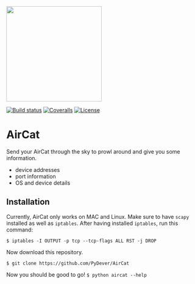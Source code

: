 
<img src="https://github.com/PyDever/AirCat/blob/master/img/3c%20(1).png" width="250">

 [![Build status](https://ci.appveyor.com/api/projects/status/pjxh5g91jpbh7t84?svg=true)](https://ci.appveyor.com/project/tygerbytes/resourcefitness) 
[![Coveralls](https://coveralls.io/repos/github/tygerbytes/ResourceFitness/badge.svg?branch=master)](https://coveralls.io/github/tygerbytes/ResourceFitness?branch=master) 
[![License](https://img.shields.io/badge/License-BSD%202--Clause-orange.svg)](https://opensource.org/licenses/BSD-2-Clause)
<br>

# AirCat
Send your AirCat through the sky to prowl around 
and give you some information. 

* device addresses
* port information
* OS and device details

## Installation 
Currently, AirCat only works on MAC and Linux.
Make sure to have `scapy` installed as well as `iptables`. 
After having installed `iptables`, run this command:
```
$ iptables -I OUTPUT -p tcp --tcp-flags ALL RST -j DROP
```
Now download this repository.
```shell
$ git clone https://github.com/PyDever/AirCat
```
Now you should be good to go! `$ python aircat --help`

